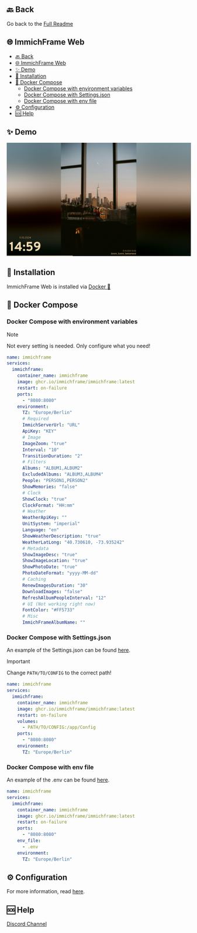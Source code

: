 ## 🔙 Back
Go back to the [Full Readme](/README.md)

## 🌐 ImmichFrame Web
- [🔙 Back](#-back)
- [🌐 ImmichFrame Web](#-immichframe-web)
- [✨ Demo](#-demo)
- [🔧 Installation](#-installation)
- [🐋 Docker Compose](#-docker-compose)
  - [Docker Compose with environment variables](#docker-compose-with-environment-variables)
  - [Docker Compose with Settings.json](#docker-compose-with-settingsjson)
  - [Docker Compose with env file](#docker-compose-with-env-file)
- [⚙️ Configuration](#️-configuration)
- [🆘 Help](#-help)

## ✨ Demo
![ImmichFrame Web](/design/demo/web_demo.png)

## 🔧 Installation
ImmichFrame Web is installed via [Docker 🐋](#-docker-compose)

## 🐋 Docker Compose
### Docker Compose with environment variables

> [!NOTE]  
> Not every setting is needed. Only configure what you need!

```yaml
name: immichframe
services:
  immichframe:
    container_name: immichframe
    image: ghcr.io/immichframe/immichframe:latest
    restart: on-failure
    ports:
      - "8080:8080"
    environment:
      TZ: "Europe/Berlin"
      # Required
      ImmichServerUrl: "URL"
      ApiKey: "KEY"
      # Image
      ImageZoom: "true"  
      Interval: "10"
      TransitionDuration: "2"
      # Filters
      Albums: "ALBUM1,ALBUM2"
      ExcludedAlbums: "ALBUM3,ALBUM4"
      People: "PERSON1,PERSON2"
      ShowMemories: "false"
      # Clock
      ShowClock: "true"
      ClockFormat: "HH:mm"
      # Weather
      WeatherApiKey: ""
      UnitSystem: "imperial"
      Language: "en"
      ShowWeatherDescription: "true"
      WeatherLatLong: "40.730610, -73.935242"
      # Metadata
      ShowImageDesc: "true"
      ShowImageLocation: "true"
      ShowPhotoDate: "true"
      PhotoDateFormat: "yyyy-MM-dd"
      # Caching
      RenewImagesDuration: "30"
      DownloadImages: "false"
      RefreshAlbumPeopleInterval: "12"
      # UI (Not working right now)
      FontColor: "#FF5733"
      # Misc
      ImmichFrameAlbumName: ""
```

### Docker Compose with Settings.json

An example of the Settings.json can be found [here](/ImmichFrame/Settings.example.json).

> [!IMPORTANT]  
> Change `PATH/TO/CONFIG` to the correct path!

```yaml
name: immichframe
services:
  immichframe:
    container_name: immichframe
    image: ghcr.io/immichframe/immichframe:latest
    restart: on-failure
    volumes:
      - PATH/TO/CONFIG:/app/Config
    ports:
      - "8080:8080"
    environment:
      TZ: "Europe/Berlin"
```

### Docker Compose with env file

An example of the .env can be found [here](/docker/example.env).

```yaml
name: immichframe
services:
  immichframe:
    container_name: immichframe
    image: ghcr.io/immichframe/immichframe:latest
    restart: on-failure
    ports:
      - "8080:8080"
    env_file:
      - .env
    environment:
      TZ: "Europe/Berlin"
```

## ⚙️ Configuration

For more information, read [here](/README.md#configuration).

## 🆘 Help

[Discord Channel][support-url]


<!-- MARKDOWN LINKS & IMAGES -->
[support-url]: https://discord.com/channels/979116623879368755/1217843270244372480